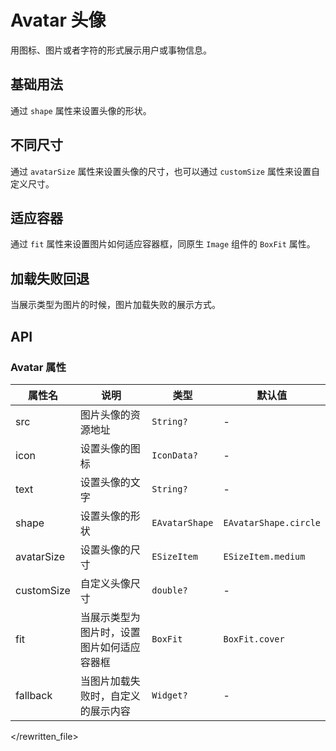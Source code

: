 # Avatar 头像

用图标、图片或者字符的形式展示用户或事物信息。

## 基础用法

通过 `shape` 属性来设置头像的形状。

<CodeView
  codeUrl="avatar_page/avatar_basic.dart"
  reviewUrl="avatar/basic"
  height="200px"
/>

## 不同尺寸

通过 `avatarSize` 属性来设置头像的尺寸，也可以通过 `customSize` 属性来设置自定义尺寸。

<CodeView
  codeUrl="avatar_page/avatar_size.dart"
  reviewUrl="avatar/size"
  height="200px"
/>

## 适应容器

通过 `fit` 属性来设置图片如何适应容器框，同原生 `Image` 组件的 `BoxFit` 属性。

<CodeView
  codeUrl="avatar_page/avatar_fit.dart"
  reviewUrl="avatar/fit"
  height="200px"
/>

## 加载失败回退

当展示类型为图片的时候，图片加载失败的展示方式。

<CodeView
  codeUrl="avatar_page/avatar_fallback.dart"
  reviewUrl="avatar/fallback"
  height="200px"
/>

## API

### Avatar 属性

| 属性名      | 说明                     | 类型                | 默认值                |
| ----------- | ------------------------ | ------------------- | --------------------- |
| src         | 图片头像的资源地址       | `String?`           | -                     |
| icon        | 设置头像的图标           | `IconData?`         | -                     |
| text        | 设置头像的文字           | `String?`           | -                     |
| shape       | 设置头像的形状           | `EAvatarShape`      | `EAvatarShape.circle` |
| avatarSize  | 设置头像的尺寸           | `ESizeItem`         | `ESizeItem.medium`    |
| customSize  | 自定义头像尺寸           | `double?`           | -                     |
| fit         | 当展示类型为图片时，设置图片如何适应容器框 | `BoxFit` | `BoxFit.cover` |
| fallback    | 当图片加载失败时，自定义的展示内容 | `Widget?` | -           |
</rewritten_file> 